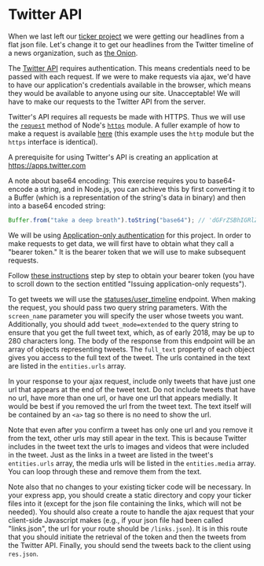 # Twitter API

When we last left our <a href="wk2_dy4_ticker">ticker project</a> we were getting our headlines from a flat json file. Let's change it to get our headlines from the Twitter timeline of a news organization, such as <a href="https://twitter.com/theonion">the Onion</a>.

The <a href="https://dev.twitter.com/rest/public">Twitter API</a> requires authentication. This means credentials need to be passed with each request. If we were to make requests via ajax, we'd have to have our application's credentials available in the browser, which means they would be available to anyone using our site. Unacceptable! We will have to make our requests to the Twitter API from the server.

Twitter's API requires all requests be made with HTTPS. Thus we will use the <a href="https://nodejs.org/api/https.html#https_https_request_options_callback">`request`</a> method of Node's <a href="https://nodejs.org/api/https.html">`https`</a> module. A fuller example of how to make a request is available <a href="https://docs.nodejitsu.com/articles/HTTP/clients/how-to-create-a-HTTP-request/">here</a> (this example uses the `http` module but the `https` interface is identical).

A prerequisite for using Twitter's API is creating an application at <a href="https://apps.twitter.com">https://apps.twitter.com</a>

A note about base64 encoding: This exercise requires you to base64-encode a string, and in Node.js, you can achieve this by first converting it to a Buffer (which is a representation of the string's data in binary) and then into a base64 encoded string:

```javascript
Buffer.from("take a deep breath").toString("base64"); // 'dGFrZSBhIGRlZXAgYnJlYXRo'
```

We will be using <a href="https://developer.twitter.com/en/docs/basics/authentication/overview/application-only">Application-only authentication</a> for this project. In order to make requests to get data, we will first have to obtain what they call a "bearer token." It is the bearer token that we will use to make subsequent requests.

Follow <a href="https://developer.twitter.com/en/docs/basics/authentication/overview/application-only">these instructions</a> step by step to obtain your bearer token (you have to scroll down to the section entitled "Issuing application-only requests").

To get tweets we will use the <a href="https://developer.twitter.com/en/docs/tweets/timelines/api-reference/get-statuses-user_timeline">statuses/user_timeline</a> endpoint. When making the request, you should pass two query string parameters. With the `screen_name` parameter you will specify the user whose tweets you want. Additionally, you should add `tweet_mode=extended` to the query string to ensure that you get the full tweet text, which, as of early 2018, may be up to 280 characters long. The body of the response from this endpoint will be an array of objects representing tweets. The `full_text` property of each object gives you access to the full text of the tweet. The urls contained in the text are listed in the `entities.urls` array.

In your response to your ajax request, include only tweets that have just one url that appears at the end of the tweet text. Do not include tweets that have no url, have more than one url, or have one url that appears medially. It would be best if you removed the url from the tweet text. The text itself will be contained by an `<a>` tag so there is no need to show the url.

Note that even after you confirm a tweet has only one url and you remove it from the text, other urls may still apear in the text. This is because Twitter includes in the tweet text the urls to images and videos that were included in the tweet. Just as the links in a tweet are listed in the tweet's `entities.urls` array, the media urls will be listed in the `entities.media` array. You can loop through these and remove them from the text.

Note also that no changes to your existing ticker code will be necessary. In your express app, you should create a static directory and copy your ticker files into it (except for the json file containing the links, which will not be needed). You should also create a route to handle the ajax request that your client-side Javascript makes (e.g., if your json file had been called "links.json", the url for your route should be `/links.json`). It is in this route that you should initiate the retrieval of the token and then the tweets from the Twitter API. Finally, you should send the tweets back to the client using `res.json`.
